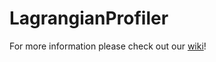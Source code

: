 # LagrangianProfiler

For more information please check out our [wiki](https://github.gatech.edu/mwoodward6/LagrangianProfiler/wiki)!
